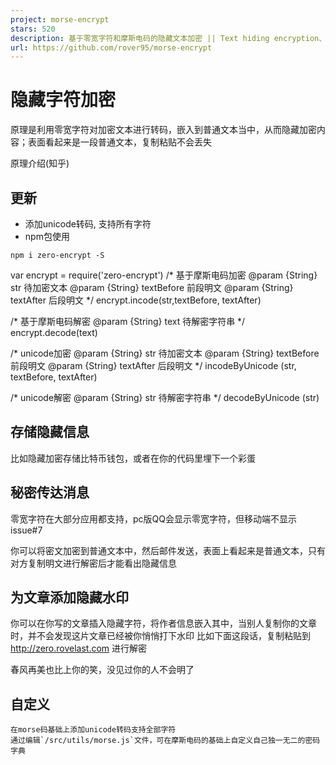 ```yaml
---
project: morse-encrypt
stars: 520
description: 基于零宽字符和摩斯电码的隐藏文本加密 || Text hiding encryption、Morse code encryption、zero-width character encryption
url: https://github.com/rover95/morse-encrypt
---
```


隐藏字符加密
======

原理是利用零宽字符对加密文本进行转码，嵌入到普通文本当中，从而隐藏加密内容；表面看起来是一段普通文本，复制粘贴不会丢失

原理介绍(知乎)

**更新**
------

-   添加unicode转码, 支持所有字符
-   npm包使用

```
npm i zero-encrypt -S
```

var encrypt \= require('zero-encrypt')
/\*
    基于摩斯电码加密
    @param {String} str 待加密文本
    @param {String} textBefore 前段明文
    @param {String} textAfter 后段明文
\*/
encrypt.incode(str,textBefore, textAfter)

/\*
    基于摩斯电码解密
    @param {String} text 待解密字符串
\*/
encrypt.decode(text)

/\*
    unicode加密
    @param {String} str 待加密文本
    @param {String} textBefore 前段明文
    @param {String} textAfter 后段明文
\*/
incodeByUnicode (str, textBefore, textAfter)

/\*
  unicode解密
  @param {String} str 待解密字符串
\*/
decodeByUnicode (str)

存储隐藏信息
------

比如隐藏加密存储比特币钱包，或者在你的代码里埋下一个彩蛋  

秘密传达消息
------

零宽字符在大部分应用都支持，pc版QQ会显示零宽字符，但移动端不显示 issue#7

你可以将密文加密到普通文本中，然后邮件发送，表面上看起来是普通文本，只有对方复制明文进行解密后才能看出隐藏信息

为文章添加隐藏水印
---------

你可以在你写的文章插入隐藏字符，将作者信息嵌入其中，当别人复制你的文章时，并不会发现这片文章已经被你悄悄打下水印 比如下面这段话，复制粘贴到 http://zero.rovelast.com 进行解密

春风再美也比上你的笑，‌‍‌​‍‍‍​‌‌‌‍​‌​‌‍‌‌​‌‍​‌‌‌​‍没见过你的人不会明了

自定义
---

```
在morse码基础上添加unicode转码支持全部字符    
通过编辑`/src/utils/morse.js`文件，可在摩斯电码的基础上自定义自己独一无二的密码字典  
```
